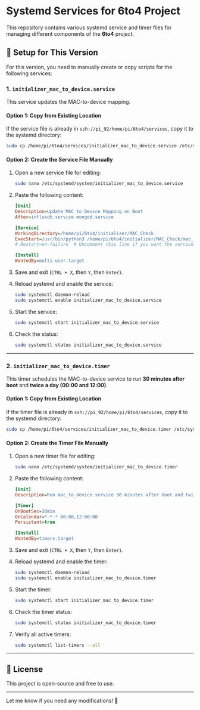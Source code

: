 # Systemd Services for 6to4 Project

This repository contains various systemd service and timer files for managing different components of the **6to4** project.

## 🚀 Setup for This Version

For this version, you need to manually create or copy scripts for the following services:

### **1. `initializer_mac_to_device.service`**
This service updates the MAC-to-device mapping.

#### **Option 1: Copy from Existing Location**
If the service file is already in `ssh://pi_92/home/pi/6to4/services`, copy it to the systemd directory:
```sh
sudo cp /home/pi/6to4/services/initializer_mac_to_device.service /etc/systemd/system/
```

#### **Option 2: Create the Service File Manually**
1. Open a new service file for editing:
   ```sh
   sudo nano /etc/systemd/system/initializer_mac_to_device.service
   ```
2. Paste the following content:
   ```ini
   [Unit]
   Description=Update MAC to Device Mapping on Boot
   After=influxdb.service mongod.service

   [Service]
   WorkingDirectory=/home/pi/6to4/initializer/MAC_Check
   ExecStart=/usr/bin/python3 /home/pi/6to4/initializer/MAC_Check/mac_to_device.py
   # Restart=on-failure  # Uncomment this line if you want the service to restart on failure

   [Install]
   WantedBy=multi-user.target
   ```
3. Save and exit (`CTRL + X`, then `Y`, then `Enter`).

4. Reload systemd and enable the service:
   ```sh
   sudo systemctl daemon-reload
   sudo systemctl enable initializer_mac_to_device.service
   ```

5. Start the service:
   ```sh
   sudo systemctl start initializer_mac_to_device.service
   ```

6. Check the status:
   ```sh
   sudo systemctl status initializer_mac_to_device.service
   ```

---

### **2. `initializer_mac_to_device.timer`**
This timer schedules the MAC-to-device service to run **30 minutes after boot** and **twice a day (00:00 and 12:00)**.

#### **Option 1: Copy from Existing Location**
If the timer file is already in `ssh://pi_92/home/pi/6to4/services`, copy it to the systemd directory:
```sh
sudo cp /home/pi/6to4/services/initializer_mac_to_device.timer /etc/systemd/system/
```

#### **Option 2: Create the Timer File Manually**
1. Open a new timer file for editing:
   ```sh
   sudo nano /etc/systemd/system/initializer_mac_to_device.timer
   ```
2. Paste the following content:
   ```ini
   [Unit]
   Description=Run mac_to_device service 30 minutes after boot and twice a day

   [Timer]
   OnBootSec=30min
   OnCalendar=*-*-* 00:00,12:00:00
   Persistent=true

   [Install]
   WantedBy=timers.target
   ```
3. Save and exit (`CTRL + X`, then `Y`, then `Enter`).

4. Reload systemd and enable the timer:
   ```sh
   sudo systemctl daemon-reload
   sudo systemctl enable initializer_mac_to_device.timer
   ```

5. Start the timer:
   ```sh
   sudo systemctl start initializer_mac_to_device.timer
   ```

6. Check the timer status:
   ```sh
   sudo systemctl status initializer_mac_to_device.timer
   ```

7. Verify all active timers:
   ```sh
   sudo systemctl list-timers --all
   ```

---

## 📜 License

This project is open-source and free to use.

---

Let me know if you need any modifications! 🚀
